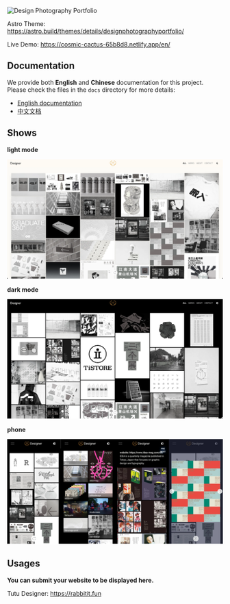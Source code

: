 ![Design Photography Portfolio](https://readme-typing-svg.demolab.com/?font=Roboto&size=40&duration=4000&pause=2000&color=5D5D5D&center=true&vCenter=true&width=540&lines=Design+Photography+Portfolio.)

Astro Theme: https://astro.build/themes/details/designphotographyportfolio/

Live Demo: https://cosmic-cactus-65b8d8.netlify.app/en/

## Documentation

We provide both **English** and **Chinese** documentation for this project.  
Please check the files in the `docs` directory for more details:

- [English documentation](./docs/README-en.md)
- [中文文档](./docs/README-zh.md)

## Shows

**light mode**

![light mode](./public/images/screenshot-light.webp)

**dark mode**

![dark mode](./public/images/screenshot-dark.webp)

**phone**

![phone](./public/images/screenshot-phone.webp)

## Usages

**You can submit your website to be displayed here.**

Tutu Designer: https://rabbitit.fun
